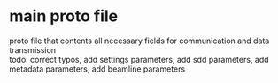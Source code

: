 # main proto file
proto file that contents all necessary fields for communication and data transmission\
todo: correct typos, add settings parameters, add sdd parameters, add metadata parameters, add beamline parameters
